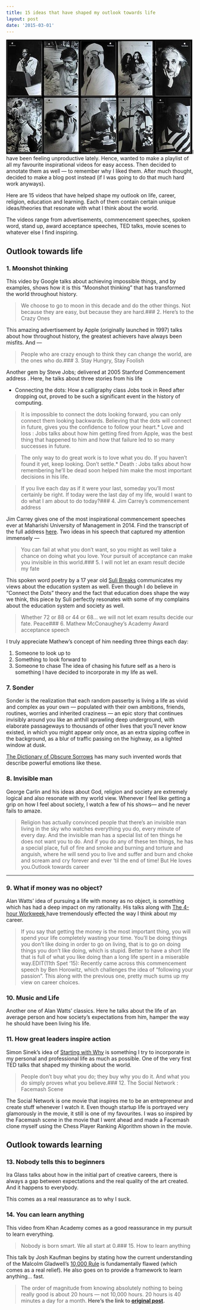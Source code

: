 ```yaml
---
title: 15 ideas that have shaped my outlook towards life
layout: post
date: '2015-03-01'
---
```


![](/assets/images/1*iyLfrdH4G7B3Bgxtgq9Vdg.jpeg)I have been feeling unproductive lately. Hence, wanted to make a playlist of all my favourite inspirational videos for easy access. Then decided to annotate them as well — to remember why I liked them. After much thought, decided to make a blog post instead (if I was going to do that much hard work anyways).

Here are 15 videos that have helped shape my outlook on life, career, religion, education and learning. Each of them contain certain unique ideas/theories that resonate with what I think about the world.

The videos range from advertisements, commencement speeches, spoken word, stand up, award acceptance speeches, TED talks, movie scenes to whatever else I find inspiring.

Outlook towards life
--------------------

### 1. Moonshot thinking

This video by Google talks about achieving impossible things, and by examples, shows how it is this “Moonshot thinking” that has transformed the world throughout history.


> We choose to go to moon in this decade and do the other things. Not because they are easy, but because they are hard.### 2. Here’s to the Crazy Ones

This amazing advertisement by Apple (originally launched in 1997) talks about how throughout history, the greatest achievers have always been misfits. And —


> People who are crazy enough to think they can change the world, are the ones who do.### 3. Stay Hungry, Stay Foolish

Another gem by Steve Jobs; delivered at 2005 Stanford Commencement address . Here, he talks about three stories from his life

* Connecting the dots: How a calligraphy class Jobs took in Reed after dropping out, proved to be such a significant event in the history of computing.

> It is impossible to connect the dots looking forward, you can only connect them looking backwards. Believing that the dots will connect in future, gives you the confidence to follow your heart.* Love and loss : Jobs talks about how him getting fired from Apple, was the best thing that happened to him and how that failure led to so many successes in future.

> The only way to do great work is to love what you do. If you haven’t found it yet, keep looking. Don’t settle.* Death : Jobs talks about how remembering he’ll be dead soon helped him make the most important decisions in his life.

> If you live each day as if it were your last, someday you’ll most certainly be right.
> If today were the last day of my life, would I want to do what I am about to do today?### 4. Jim Carrey’s commencement address

Jim Carrey gives one of the most inspirational commencement speeches ever at Maharishi University of Management in 2014. Find the transcript of the full address [here](http://genius.com/Jim-carrey-maharishi-university-of-management-commencement-speech-annotated/). Two ideas in his speech that captured my attention immensely —


> You can fail at what you don’t want, so you might as well take a chance on doing what you love.
> Your pursuit of acceptance can make you invisible in this world.### 5. I will not let an exam result decide my fate

This spoken word poetry by a 17 year old [Suli Breaks](http://sulibreaks.com/) communicates my views about the education system as well. Even though I do believe in “Connect the Dots” theory and the fact that education does shape the way we think, this piece by Suli perfectly resonates with some of my complains about the education system and society as well.


> Whether 72 or 88 or 44 or 68… we will not let exam results decide our fate. Peace### 6. Mathew McConaughey’s Academy Award acceptance speech

I truly appreciate Mathew’s concept of him needing three things each day:

1. Someone to look up to
2. Something to look forward to
3. Someone to chase
The idea of chasing his future self as a hero is something I have decided to incorporate in my life as well.

### 7. Sonder

Sonder is the realization that each random passerby is living a life as vivid and complex as your own — populated with their own ambitions, friends, routines, worries and inherited craziness — an epic story that continues invisibly around you like an anthill sprawling deep underground, with elaborate passageways to thousands of other lives that you’ll never know existed, in which you might appear only once, as an extra sipping coffee in the background, as a blur of traffic passing on the highway, as a lighted window at dusk.

[The Dictionary of Obscure Sorrows](http://www.dictionaryofobscuresorrows.com/) has many such invented words that describe powerful emotions like these.

### 8. Invisible man

George Carlin and his ideas about God, religion and society are extremely logical and also resonate with my world view. Whenever I feel like getting a grip on how I feel about society, I watch a few of his shows— and he never fails to amaze.


> Religion has actually convinced people that there’s an invisible man living in the sky who watches everything you do, every minute of every day. And the invisible man has a special list of ten things he does not want you to do. And if you do any of these ten things, he has a special place, full of fire and smoke and burning and torture and anguish, where he will send you to live and suffer and burn and choke and scream and cry forever and ever ‘til the end of time!
> But He loves you.Outlook towards career
----------------------

### 9. What if money was no object?

Alan Watts’ idea of pursuing a life with money as no object, is something which has had a deep impact on my rationality. His talks along with [The 4-hour Workweek ](http://fourhourworkweek.com/)have tremendously effected the way I think about my career.


> If you say that getting the money is the most important thing, you will spend your life completely wasting your time. You’ll be doing things you don’t like doing in order to go on living, that is to go on doing things you don’t like doing, which is stupid. Better to have a short life that is full of what you like doing than a long life spent in a miserable way.EDIT(11th Spet ‘15): Recently came across this commencement speech by Ben Horowitz, which challenges the idea of “following your passion”. This along with the previous one, pretty much sums up my view on career choices.

### 10. Music and Life

Another one of Alan Watts’ classics. Here he talks about the life of an average person and how society’s expectations from him, hamper the way he should have been living his life.

### 11. How great leaders inspire action

Simon Sinek’s idea of [Starting with Why](https://www.startwithwhy.com/) is something I try to incorporate in my personal and professional life as much as possible. One of the very first TED talks that shaped my thinking about the world.


> People don’t buy what you do; they buy why you do it. And what you do simply proves what you believe.### 12. The Social Network : Facemash Scene

The Social Network is one movie that inspires me to be an entrepreneur and create stuff whenever I watch it. Even though startup life is portrayed very glamorously in the movie, it still is one of my favourites. I was so inspired by the Facemash scene in the movie that I went ahead and made a Facemash clone myself using the Chess Player Ranking Algorithm shown in the movie.

Outlook towards learning
------------------------

### 13. Nobody tells this to beginners

Ira Glass talks about how in the initial part of creative careers, there is always a gap between expectations and the real quality of the art created. And it happens to everybody.

This comes as a real reassurance as to why I suck.

### 14. You can learn anything

This video from Khan Academy comes as a good reassurance in my pursuit to learn everything.


> Nobody is born smart. We all start at 0.### 15. How to learn anything

This talk by Josh Kaufman begins by stating how the current understanding of the Malcolm Gladwell’s [10,000 Rule](http://gladwell.com/outliers/the-10000-hour-rule/) is fundamentally flawed (which comes as a real relief). He also goes on to provide a framework to learn anything… fast.


> The order of magnitude from knowing absolutely nothing to being really good is about 20 hours — not 10,000 hours. 20 hours is 40 minutes a day for a month.
> **Here’s the link to **[**original post**](http://amitsy.me/15-ideas-that-have-shaped-my-outlook-towards-life/)**.**
